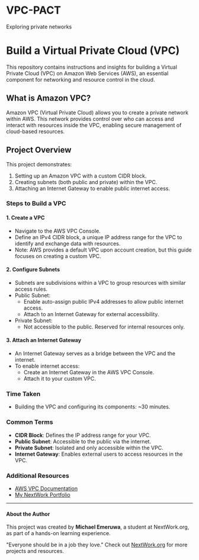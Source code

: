 # VPC-PACT
Exploring private networks
# Build a Virtual Private Cloud (VPC)

This repository contains instructions and insights for building a Virtual Private Cloud (VPC) on Amazon Web Services (AWS), an essential component for networking and resource control in the cloud.

## What is Amazon VPC?
Amazon VPC (Virtual Private Cloud) allows you to create a private network within AWS. This network provides control over who can access and interact with resources inside the VPC, enabling secure management of cloud-based resources.

## Project Overview
This project demonstrates:
1. Setting up an Amazon VPC with a custom CIDR block.
2. Creating subnets (both public and private) within the VPC.
3. Attaching an Internet Gateway to enable public internet access.

### Steps to Build a VPC

#### 1. Create a VPC
- Navigate to the AWS VPC Console.
- Define an IPv4 CIDR block, a unique IP address range for the VPC to identify and exchange data with resources.
- Note: AWS provides a default VPC upon account creation, but this guide focuses on creating a custom VPC.

#### 2. Configure Subnets
- Subnets are subdivisions within a VPC to group resources with similar access rules.
- Public Subnet:
  - Enable auto-assign public IPv4 addresses to allow public internet access.
  - Attach to an Internet Gateway for external accessibility.
- Private Subnet:
  - Not accessible to the public. Reserved for internal resources only.

#### 3. Attach an Internet Gateway
- An Internet Gateway serves as a bridge between the VPC and the internet.
- To enable internet access:
  - Create an Internet Gateway in the AWS VPC Console.
  - Attach it to your custom VPC.

### Time Taken
- Building the VPC and configuring its components: ~30 minutes.

### Common Terms
- **CIDR Block**: Defines the IP address range for your VPC.
- **Public Subnet**: Accessible to the public via the internet.
- **Private Subnet**: Isolated and only accessible within the VPC.
- **Internet Gateway**: Enables external users to access resources in the VPC.

### Additional Resources
- [AWS VPC Documentation](https://aws.amazon.com/vpc/documentation/)
- [My NextWork Portfolio](https://community.nextwork.org/c/i-have-a-question?automatic_login=true)

---

#### About the Author
This project was created by **Michael Emeruwa**, a student at NextWork.org, as part of a hands-on learning experience.

"Everyone should be in a job they love." Check out [NextWork.org](https://nextwork.org) for more projects and resources.
